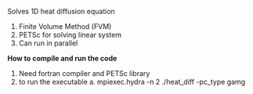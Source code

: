 Solves 1D heat diffusion equation 
1. Finite Volume Method (FVM) 
2. PETSc for solving linear system
3. Can run in parallel
 
 **How to compile and run the code** 
 1. Need fortran compiler and PETSc library 
 2. to run the executable 
    a. mpiexec.hydra -n 2 ./heat_diff -pc_type gamg
